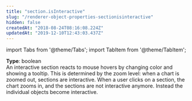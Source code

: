 ```yaml
---
title: "section.isInteractive"
slug: "/renderer-object-properties-sectionisinteractive"
hidden: false
createdAt: "2018-08-24T08:16:08.224Z"
updatedAt: "2019-12-10T12:43:03.437Z"
---
```


import Tabs from '@theme/Tabs';
import TabItem from '@theme/TabItem';

**Type**: boolean  
An interactive section reacts to mouse hovers by changing color and showing a tooltip. This is determined by the zoom level: when a chart is zoomed out, sections are interactive. When a user clicks on a section, the chart zooms in, and the sections are not interactive anymore. Instead the individual objects become interactive.
